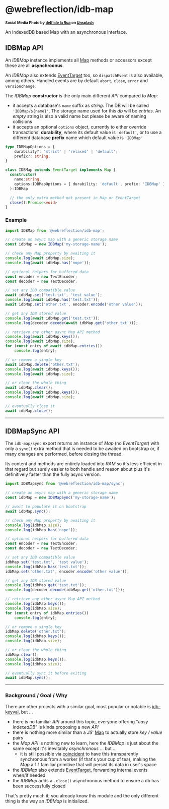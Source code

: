 # @webreflection/idb-map

<sup>**Social Media Photo by [delfi de la Rua](https://unsplash.com/@delfidelarua7) on [Unsplash](https://unsplash.com/)**</sup>

An IndexedDB based Map with an asynchronous interface.


## IDBMap API

An *IDBMap* instance implements all [Map](https://developer.mozilla.org/en-US/docs/Web/JavaScript/Reference/Global_Objects/Map) methods or accessors except these are all **asynchroonus**.

An *IDBMap* also extends [EventTarget](https://developer.mozilla.org/en-US/docs/Web/API/EventTarget) too, so `dispatchEvent` is also available, among others. Handled events are by default `abort`, `close`, `error` and `versionchange`.

The *IDBMap* **constructor** is the only main different *API* compared to *Map*:

  * it accepts a database's `name` suffix as *string*. The DB will be called `'IDBMap/${name}'`. The storage name used for this *db* will be *entries*. An *empty* string is also a valid name but please be aware of naming collisions
  * it accepts an optional `options` object, currently to either override transactions' **durability**, where its default value is `'default'`, or to use a different database **prefix** name which default value is `'IDBMap'`

```ts
type IDBMapOptions = {
    durability?: 'strict' | 'relaxed' | 'default';
    prefix?: string;
}

class IDBMap extends EventTarget implements Map {
  constructor(
    name:string,
    options:IDBMapOptions = { durability: 'default', prefix: 'IDBMap' }
  ):IDBMap

  // the only extra method not present in Map or EventTarget
  close():Promise<void>
}
```

### Example

```js
import IDBMap from '@webreflection/idb-map';

// create an async map with a generic storage name
const idbMap = new IDBMap('my-storage-name');

// check any Map property by awaiting it
console.log(await idbMap.size);
console.log(await idbMap.has('nope'));

// optional helpers for buffered data
const encoder = new TextEncoder;
const decoder = new TextDecoder;

// set any IDB compatible value
await idbMap.set('test.txt', 'test value');
console.log(await idbMap.has('test.txt'));
await idbMap.set('other.txt', encoder.encode('other value'));

// get any IDB stored value
console.log(await idbMap.get('test.txt'));
console.log(decoder.decode(await idbMap.get('other.txt')));

// retrieve any other async Map API method
console.log(await idbMap.keys());
console.log(await idbMap.size);
for (const entry of await idbMap.entries())
    console.log(entry);

// or remove a single key
await idbMap.delete('other.txt');
console.log(await idbMap.keys());
console.log(await idbMap.size);

// or clear the whole thing
await idbMap.clear();
console.log(await idbMap.keys());
console.log(await idbMap.size);

// eventually close it
await idbMap.close();
```

- - -

## IDBMapSync API

The `idb-map/sync` export returns an instance of *Map* (no *EventTarget*) with only a `sync()` extra method that is needed to be awaited on bootstrap or, if many changes are performed, before closing the thread.

Its content and methods are entirely loaded into *RAM* so it's less efficient in that regard but surely easier to both handle and reason about plus it's definitively faster than the fully async version.

```js
import IDBMapSync from '@webreflection/idb-map/sync';

// create an async map with a generic storage name
const idbMap = new IDBMapSync('my-storage-name');

// await to populate it on bootstrap
await idbMap.sync();

// check any Map property by awaiting it
console.log(idbMap.size);
console.log(idbMap.has('nope'));

// optional helpers for buffered data
const encoder = new TextEncoder;
const decoder = new TextDecoder;

// set any IDB compatible value
idbMap.set('test.txt', 'test value');
console.log(idbMap.has('test.txt'));
idbMap.set('other.txt', encoder.encode('other value'));

// get any IDB stored value
console.log(idbMap.get('test.txt'));
console.log(decoder.decode(idbMap.get('other.txt')));

// retrieve any other async Map API method
console.log(idbMap.keys());
console.log(idbMap.size);
for (const entry of idbMap.entries())
    console.log(entry);

// or remove a single key
idbMap.delete('other.txt');
console.log(idbMap.keys());
console.log(idbMap.size);

// or clear the whole thing
idbMap.clear();
console.log(idbMap.keys());
console.log(idbMap.size);

// eventually sync it before exiting
await idbMap.sync();
```

- - -


### Background / Goal / Why

There are other projects with a similar goal, most popular or notable is [idb-keyval](https://www.npmjs.com/package/idb-keyval), but ...

  * there is no familiar *API* around this topic, everyone offering "*easy IndexedDB*" is kinda proposing a new *API*
  * there is nothing more similar than a *JS*' [Map](https://developer.mozilla.org/en-US/docs/Web/JavaScript/Reference/Global_Objects/Map) to actually store *key / value* pairs
  * the *Map* *API* is nothing new to learn, here the *IDBMap* is just about the same except it's inevitably *asynchronous* ... but ...
    * it is still possible via [coincident](https://github.com/WebReflection/coincident#readme) to have this transparently synchronous from a worker (if that's your cup of tea), making the *Map* a 1:1 familiar primitive that will persist its data in user's space
  * the *IDBMap* also extends [EventTarget](https://developer.mozilla.org/en-US/docs/Web/API/EventTarget), forwarding internal events when/if needed
  * the *IDBMap* adds a `.close()` asynchronous method to ensure a db has been successfully closed

That's pretty much it; you already know this module and the only different thing is the way an *IDBMap* is initialized.
